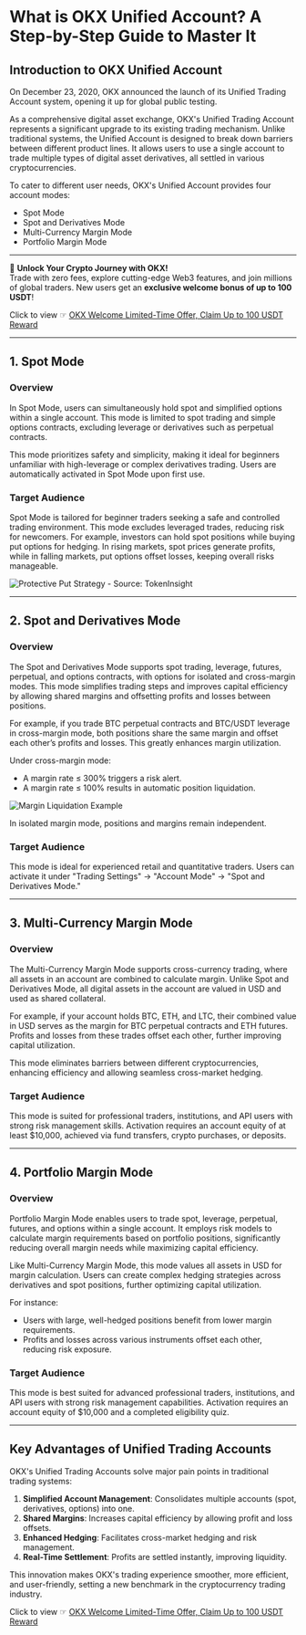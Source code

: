 # What is OKX Unified Account? A Step-by-Step Guide to Master It

## Introduction to OKX Unified Account

On December 23, 2020, OKX announced the launch of its Unified Trading Account system, opening it up for global public testing.

As a comprehensive digital asset exchange, OKX's Unified Trading Account represents a significant upgrade to its existing trading mechanism. Unlike traditional systems, the Unified Account is designed to break down barriers between different product lines. It allows users to use a single account to trade multiple types of digital asset derivatives, all settled in various cryptocurrencies.

To cater to different user needs, OKX's Unified Account provides four account modes:
- Spot Mode
- Spot and Derivatives Mode
- Multi-Currency Margin Mode
- Portfolio Margin Mode

---

🚀 **Unlock Your Crypto Journey with OKX!**  
Trade with zero fees, explore cutting-edge Web3 features, and join millions of global traders. New users get an **exclusive welcome bonus of up to 100 USDT**!  

Click to view ☞ [OKX Welcome Limited-Time Offer, Claim Up to 100 USDT Reward](https://bit.ly/OKXe)  

---

## 1. Spot Mode

### Overview
In Spot Mode, users can simultaneously hold spot and simplified options within a single account. This mode is limited to spot trading and simple options contracts, excluding leverage or derivatives such as perpetual contracts.

This mode prioritizes safety and simplicity, making it ideal for beginners unfamiliar with high-leverage or complex derivatives trading. Users are automatically activated in Spot Mode upon first use.

### Target Audience
Spot Mode is tailored for beginner traders seeking a safe and controlled trading environment. This mode excludes leveraged trades, reducing risk for newcomers. For example, investors can hold spot positions while buying put options for hedging. In rising markets, spot prices generate profits, while in falling markets, put options offset losses, keeping overall risks manageable.

![Protective Put Strategy - Source: TokenInsight](https://www.okx.com/cdn/assets/plugins/contentful/4nqoo8goeymu/4qiocw7wuUNJQ09IDoCTgn/7279c6b34285987ac3ea7b5a78a3b1ac/download_image.webp?x-oss-process=image/resize,w_576,h_287/format,webp)

---

## 2. Spot and Derivatives Mode

### Overview
The Spot and Derivatives Mode supports spot trading, leverage, futures, perpetual, and options contracts, with options for isolated and cross-margin modes. This mode simplifies trading steps and improves capital efficiency by allowing shared margins and offsetting profits and losses between positions.

For example, if you trade BTC perpetual contracts and BTC/USDT leverage in cross-margin mode, both positions share the same margin and offset each other’s profits and losses. This greatly enhances margin utilization.

Under cross-margin mode:
- A margin rate ≤ 300% triggers a risk alert.
- A margin rate ≤ 100% results in automatic position liquidation.

![Margin Liquidation Example](https://www.okx.com/cdn/assets/plugins/contentful/4nqoo8goeymu/6SaK15Q6209Gv0pMPdfaXF/322af670bf7a076872aeb557eeeeb1f9/download_image__1_.webp?x-oss-process=image/resize,w_459,h_277/format,webp)

In isolated margin mode, positions and margins remain independent.

### Target Audience
This mode is ideal for experienced retail and quantitative traders. Users can activate it under "Trading Settings" → "Account Mode" → "Spot and Derivatives Mode."

---

## 3. Multi-Currency Margin Mode

### Overview
The Multi-Currency Margin Mode supports cross-currency trading, where all assets in an account are combined to calculate margin. Unlike Spot and Derivatives Mode, all digital assets in the account are valued in USD and used as shared collateral.

For example, if your account holds BTC, ETH, and LTC, their combined value in USD serves as the margin for BTC perpetual contracts and ETH futures. Profits and losses from these trades offset each other, further improving capital utilization.

This mode eliminates barriers between different cryptocurrencies, enhancing efficiency and allowing seamless cross-market hedging.

### Target Audience
This mode is suited for professional traders, institutions, and API users with strong risk management skills. Activation requires an account equity of at least $10,000, achieved via fund transfers, crypto purchases, or deposits.

---

## 4. Portfolio Margin Mode

### Overview
Portfolio Margin Mode enables users to trade spot, leverage, perpetual, futures, and options within a single account. It employs risk models to calculate margin requirements based on portfolio positions, significantly reducing overall margin needs while maximizing capital efficiency.

Like Multi-Currency Margin Mode, this mode values all assets in USD for margin calculation. Users can create complex hedging strategies across derivatives and spot positions, further optimizing capital utilization.

For instance:
- Users with large, well-hedged positions benefit from lower margin requirements.
- Profits and losses across various instruments offset each other, reducing risk exposure.

### Target Audience
This mode is best suited for advanced professional traders, institutions, and API users with strong risk management capabilities. Activation requires an account equity of $10,000 and a completed eligibility quiz.

---

## Key Advantages of Unified Trading Accounts

OKX's Unified Trading Accounts solve major pain points in traditional trading systems:
1. **Simplified Account Management**: Consolidates multiple accounts (spot, derivatives, options) into one.
2. **Shared Margins**: Increases capital efficiency by allowing profit and loss offsets.
3. **Enhanced Hedging**: Facilitates cross-market hedging and risk management.
4. **Real-Time Settlement**: Profits are settled instantly, improving liquidity.

This innovation makes OKX's trading experience smoother, more efficient, and user-friendly, setting a new benchmark in the cryptocurrency trading industry.

Click to view ☞ [OKX Welcome Limited-Time Offer, Claim Up to 100 USDT Reward](https://bit.ly/OKXe)
